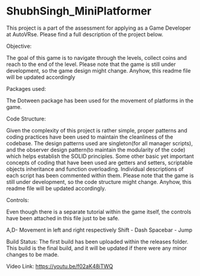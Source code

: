 # ShubhSingh_MiniPlatformer
This project is a part of the assessment for applying as a Game Developer at AutoVRse. Please find a full description of the project below.

Objective: 

The goal of this game is to navigate through the levels, collect coins and reach to the end of the level. 
Please note that the game is still under development, so the game design might change. Anyhow, this readme file will be updated accordingly

Packages used:

The Dotween package has been used for the movement of platforms in the game.

Code Structure:

Given the complexity of this project is rather simple, proper patterns and coding practices have been used to maintain the cleanliness of 
the codebase. The design patterns used are singleton(for all manager scripts), and the observer design pattern(to maintain the modularity of
the code) which helps establish the SOLID principles. Some other basic yet important concepts of coding that have been used are getters and setters, 
scriptable objects
inheritance and function overloading.
Individual descriptions of each script has been commented within them.
Please note that the game is still under development, so the code structure might change. Anyhow, this readme file will be updated accordingly.

Controls:

Even though there is a separate tutorial within the game itself, the controls have been attached in this file just to be safe.

A,D- Movement in left and right respectively
Shift - Dash
Spacebar - Jump

Build Status:
The first build has been uploaded within the releases folder. This build is the final build, and it will be updated if there were any minor changes
to be made. 


Video Link: https://youtu.be/f02aK48iTWQ